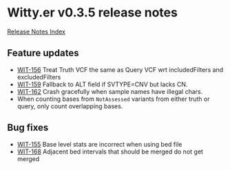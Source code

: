 # Witty.er v0.3.5 release notes
[Release Notes Index](README.md)

## Feature updates
- [WIT-156](https://jira.illumina.com/browse/WIT-156) Treat Truth VCF the same as Query VCF wrt includedFilters and excludedFilters
- [WIT-159](https://jira.illumina.com/browse/WIT-159) Fallback to ALT field if SVTYPE=CNV but lacks CN.
- [WIT-162](https://jira.illumina.com/browse/WIT-162) Crash gracefully when sample names have illegal chars.
- When counting bases from `NotAssessed` variants from either truth or query, only count overlapping bases.

## Bug fixes
- [WIT-155](https://jira.illumina.com/browse/WIT-155) Base level stats are incorrect when using bed file
- [WIT-168](https://jira.illumina.com/browse/WIT-168) Adjacent bed intervals that should be merged do not get merged
